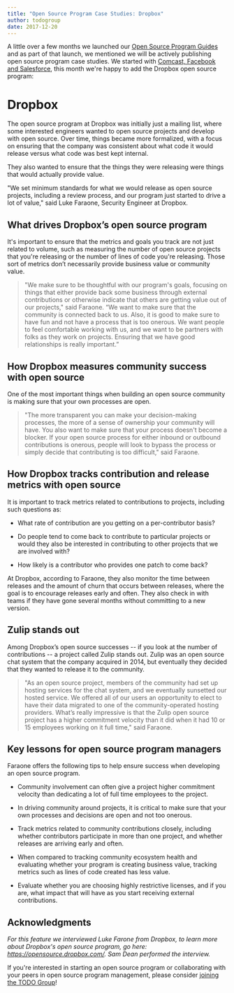 ```yaml
---
title: "Open Source Program Case Studies: Dropbox"
author: todogroup
date: 2017-12-20
---
```


A little over a few months we launched our [Open Source Program Guides](http://todogroup.org/blog/open-source-guides/) and as part of that launch, we mentioned we will be actively publishing open source program case studies. We started with [Comcast, Facebook and Salesforce](https://github.com/todogroup/guides/tree/master/casestudies), this month we're happy to add the Dropbox open source program:

# Dropbox

The open source program at Dropbox was initially just a mailing list, where some interested engineers wanted to open source projects and develop with open source. Over time, things became more formalized, with a focus on ensuring that the company was consistent about what code it would release versus what code was best kept internal.

They also wanted to ensure that the things they were releasing were things that would actually provide value.

"We set minimum standards for what we would release as open source projects, including a review process, and our program just started to drive a lot of value," said Luke Faraone, Security Engineer at Dropbox.

## What drives Dropbox’s open source program

It's important to ensure that the metrics and goals you track are not just related to volume, such as measuring the number of open source projects that you're releasing or the number of lines of code you're releasing. Those sort of metrics don’t necessarily provide business value or community value.

> "We make sure to be thoughtful with our program's goals, focusing on things that either provide back some business through external contributions or otherwise indicate that others are getting value out of our projects," said Faraone. “We want to make sure that the community is connected back to us. Also, it is good to make sure to have fun and not have a process that is too onerous. We want people to feel comfortable working with us, and we want to be partners with folks as they work on projects. Ensuring that we have good relationships is really important.”

## How Dropbox measures community success with open source

One of the most important things when building an open source community is making sure that your own processes are open.

> "The more transparent you can make your decision-making processes, the more of a sense of ownership your community will have. You also want to make sure that your process doesn't become a blocker. If your open source process for either inbound or outbound contributions is onerous, people will look to bypass the process or simply decide that contributing is too difficult," said Faraone.

## How Dropbox tracks contribution and release metrics with open source

It is important to track metrics related to contributions to projects, including such questions as:

* What rate of contribution are you getting on a per-contributor basis?

* Do people tend to come back to contribute to particular projects or would they also be interested in contributing to other projects that we are involved with?

* How likely is a contributor who provides one patch to come back?

At Dropbox, according to Faraone, they also monitor the time between releases and the amount of churn that occurs between releases, where the goal is to encourage releases early and often. They also check in with teams if they have gone several months without committing to a new version.

## Zulip stands out

Among Dropbox’s open source successes -- if you look at the number of contributions -- a project called Zulip stands out. Zulip was an open source chat system that the company acquired in 2014, but eventually they decided that they wanted to release it to the community.

> "As an open source project, members of the community had set up hosting services for the chat system, and we eventually sunsetted our hosted service. We offered all of our users an opportunity to elect to have their data migrated to one of the community-operated hosting providers. What’s really impressive is that the Zulip open source project has a higher commitment velocity than it did when it had 10 or 15 employees working on it full time," said Faraone.

## Key lessons for open source program managers

Faraone offers the following tips to help ensure success when developing an open source program.

* Community involvement can often give a project higher commitment velocity than dedicating a lot of full time employees to the project.

* In driving community around projects, it is critical to make sure that your own processes and decisions are open and not too onerous.

* Track metrics related to community contributions closely, including whether contributors participate in more than one project, and whether releases are arriving early and often.

* When compared to tracking community ecosystem health and evaluating whether your program is creating business value, tracking metrics such as lines of code created has less value.

* Evaluate whether you are choosing highly restrictive licenses, and if you are, what impact that will have as you start receiving external contributions.


## Acknowledgments

*For this feature we interviewed Luke Farone from Dropbox, to learn more about Dropbox's open source program, go here: https://opensource.dropbox.com/. Sam Dean performed the interview.*

If you're interested in starting an open source program or collaborating with your peers in open source program management, please consider [joining the TODO Group](http://todogroup.org/join/)!
